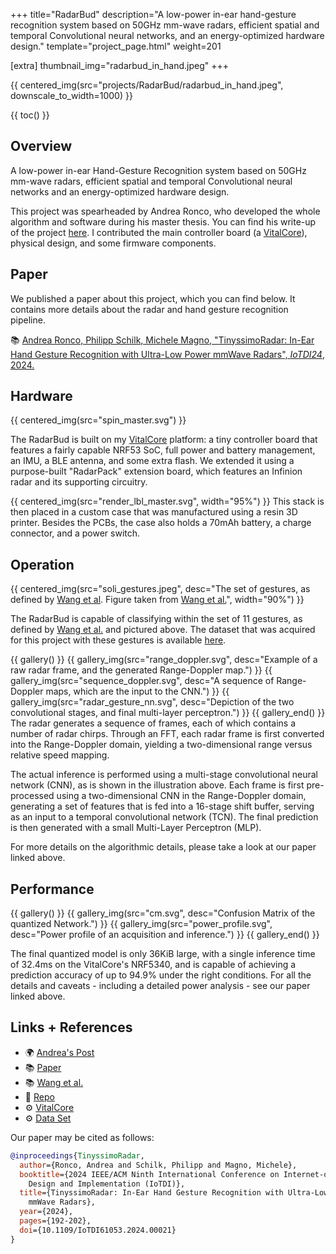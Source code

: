 +++
title="RadarBud"
description="A low-power in-ear hand-gesture recognition system based on 50GHz mm-wave radars, efficient spatial and temporal Convolutional neural networks, and an energy-optimized hardware design."
template="project_page.html"
weight=201

[extra]
thumbnail_img="radarbud_in_hand.jpeg"
+++

{{ centered_img(src="projects/RadarBud/radarbud_in_hand.jpeg", downscale_to_width=1000) }}

{{ toc() }}

## Overview

A low-power in-ear Hand-Gesture Recognition system based on 50GHz mm-wave radars, efficient spatial and temporal Convolutional neural networks and an energy-optimized hardware design.

This project was spearheaded by Andrea Ronco, who developed the whole algorithm and software during his master thesis. You can find his write-up of the project [here](https://www.andrearonco.com/posts/2024/06/tinyssimoradar/).
I contributed the main controller board (a [VitalCore](@/projects/VitalCore/index.md)), physical design, and some firmware components.

## Paper

We published a paper about this project, which you can find below. It contains more details about the
radar and hand gesture recognition pipeline.

📚  [Andrea Ronco, Philipp Schilk, Michele Magno, "TinyssimoRadar: In-Ear Hand Gesture Recognition with Ultra-Low Power mmWave Radars", *IoTDI24*, 2024.](https://ieeexplore.ieee.org/abstract/document/10562162)

## Hardware

{{ centered_img(src="spin_master.svg") }}

The RadarBud is built on my [VitalCore](/projects/vitalcore/) platform: a tiny controller board that
features a fairly capable NRF53 SoC, full power and battery management, an IMU, a BLE antenna, and
some extra flash. We extended it using a purpose-built "RadarPack" extension board, which features
an Infinion radar and its supporting circuitry.

{{ centered_img(src="render_lbl_master.svg", width="95%") }}
This stack is then placed in a custom case that was manufactured using a resin 3D printer. Besides
the PCBs, the case also holds a 70mAh battery, a charge connector, and a power switch.

## Operation

{{ centered_img(src="soli_gestures.jpeg", desc="The set of gestures, as defined by [Wang et al](https://dl.acm.org/doi/10.1145/2984511.2984565). Figure taken from [Wang et al.](https://dl.acm.org/doi/10.1145/2984511.2984565)", width="90%") }}

The RadarBud is capable of classifying within the set of 11 gestures, as defined by [Wang et al.](https://dl.acm.org/doi/10.1145/2984511.2984565) and pictured above. The
dataset that was acquired for this project with these gestures is available [here](https://www.research-collection.ethz.ch/handle/20.500.11850/672242).

{{ gallery() }}
    {{ gallery_img(src="range_doppler.svg", desc="Example of a raw radar frame, and the generated Range-Doppler map.") }}
    {{ gallery_img(src="sequence_doppler.svg", desc="A sequence of Range-Doppler maps, which are the input to the CNN.") }}
    {{ gallery_img(src="radar_gesture_nn.svg", desc="Depiction of the two convolutional stages, and final multi-layer perceptron.") }}
{{ gallery_end() }}
The radar generates a sequence of frames, each of which contains a number of radar chirps. Through an FFT, each radar frame
is first converted into the Range-Doppler domain, yielding a two-dimensional range versus relative speed mapping.

The actual inference is performed using a multi-stage convolutional neural network (CNN), as is shown in the illustration
above. Each frame is first pre-processed using a two-dimensional CNN in the Range-Doppler domain, generating a set of
features that is fed into a 16-stage shift buffer, serving as an input to a temporal convolutional network (TCN). The final
prediction is then generated with a small Multi-Layer Perceptron (MLP).

For more details on the algorithmic details, please take a look at our paper linked above.

## Performance

{{ gallery() }}
    {{ gallery_img(src="cm.svg", desc="Confusion Matrix of the quantized Network.") }}
    {{ gallery_img(src="power_profile.svg", desc="Power profile of an acquisition and inference.") }}
{{ gallery_end() }}

The final quantized model is only 36KiB large, with a single inference time of 32.4ms on the VitalCore's NRF5340, and is 
capable of achieving a prediction accuracy of up to 94.9% under the right conditions. For all the details and caveats - 
including a detailed power analysis - see our paper linked above.

## Links + References

- 🌍 [Andrea's Post](https://www.andrearonco.com/posts/2024/06/tinyssimoradar/)
- 📚 [Paper](https://ieeexplore.ieee.org/abstract/document/10562162)
- 📚 [Wang et al.](https://dl.acm.org/doi/10.1145/2984511.2984565)
- 📁 [Repo](https://github.com/ETH-PBL/TinyssimoRadar)
- ⚙️ [VitalCore](@/projects/VitalCore/index.md)
- ⚙️ [Data Set](https://www.research-collection.ethz.ch/handle/20.500.11850/672242)

Our paper may be cited as follows:
```bibtex
@inproceedings{TinyssimoRadar,
  author={Ronco, Andrea and Schilk, Philipp and Magno, Michele},
  booktitle={2024 IEEE/ACM Ninth International Conference on Internet-of-Things
    Design and Implementation (IoTDI)},
  title={TinyssimoRadar: In-Ear Hand Gesture Recognition with Ultra-Low Power
    mmWave Radars},
  year={2024},
  pages={192-202},
  doi={10.1109/IoTDI61053.2024.00021}
}
```
